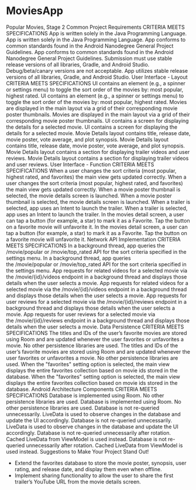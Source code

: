 # MoviesApp
Popular Movies, Stage 2
Common Project Requirements
CRITERIA	MEETS SPECIFICATIONS
App is written solely in the Java Programming Language.	App is written solely in the Java Programming Language.
App conforms to common standards found in the Android Nanodegree General Project Guidelines.	App conforms to common standards found in the Android Nanodegree General Project Guidelines.
Submission must use stable release versions of all libraries, Gradle, and Android Studio. Debug/beta/canary versions are not acceptable.	App utilizes stable release versions of all libraries, Gradle, and Android Studio.
User Interface - Layout
CRITERIA	MEETS SPECIFICATIONS
UI contains an element (e.g., a spinner or settings menu) to toggle the sort order of the movies by: most popular, highest rated.	UI contains an element (e.g., a spinner or settings menu) to toggle the sort order of the movies by: most popular, highest rated.
Movies are displayed in the main layout via a grid of their corresponding movie poster thumbnails.	Movies are displayed in the main layout via a grid of their corresponding movie poster thumbnails.
UI contains a screen for displaying the details for a selected movie.	UI contains a screen for displaying the details for a selected movie.
Movie Details layout contains title, release date, movie poster, vote average, and plot synopsis.	Movie Details layout contains title, release date, movie poster, vote average, and plot synopsis.
Movie Details layout contains a section for displaying trailer videos and user reviews.	Movie Details layout contains a section for displaying trailer videos and user reviews.
User Interface - Function
CRITERIA	MEETS SPECIFICATIONS
When a user changes the sort criteria (most popular, highest rated, and favorites) the main view gets updated correctly.	When a user changes the sort criteria (most popular, highest rated, and favorites) the main view gets updated correctly.
When a movie poster thumbnail is selected, the movie details screen is launched.	When a movie poster thumbnail is selected, the movie details screen is launched.
When a trailer is selected, app uses an Intent to launch the trailer.	When a trailer is selected, app uses an Intent to launch the trailer.
In the movies detail screen, a user can tap a button (for example, a star) to mark it as a Favorite. Tap the button on a favorite movie will unfavorite it.	In the movies detail screen, a user can tap a button (for example, a star) to mark it as a Favorite. Tap the button on a favorite movie will unfavorite it.
Network API Implementation
CRITERIA	MEETS SPECIFICATIONS
In a background thread, app queries the /movie/popular or /movie/top_rated API for the sort criteria specified in the settings menu.	In a background thread, app queries the /movie/popular or /movie/top_rated API for the sort criteria specified in the settings menu.
App requests for related videos for a selected movie via the /movie/{id}/videos endpoint in a background thread and displays those details when the user selects a movie.	App requests for related videos for a selected movie via the /movie/{id}/videos endpoint in a background thread and displays those details when the user selects a movie.
App requests for user reviews for a selected movie via the /movie/{id}/reviews endpoint in a background thread and displays those details when the user selects a movie.	App requests for user reviews for a selected movie via the /movie/{id}/reviews endpoint in a background thread and displays those details when the user selects a movie.
Data Persistence
CRITERIA	MEETS SPECIFICATIONS
The titles and IDs of the user’s favorite movies are stored using Room and are updated whenever the user favorites or unfavorites a movie. No other persistence libraries are used.	The titles and IDs of the user’s favorite movies are stored using Room and are updated whenever the user favorites or unfavorites a movie. No other persistence libraries are used.
When the "favorites" setting option is selected, the main view displays the entire favorites collection based on movie ids stored in the database.	When the "favorites" setting option is selected, the main view displays the entire favorites collection based on movie ids stored in the database.
Android Architecture Components
CRITERIA	MEETS SPECIFICATIONS
Database is implemented using Room. No other persistence libraries are used.	Database is implemented using Room. No other persistence libraries are used.
Database is not re-queried unnecessarily. LiveData is used to observe changes in the database and update the UI accordingly.	Database is not re-queried unnecessarily. LiveData is used to observe changes in the database and update the UI accordingly.
Database is not re-queried unnecessarily after rotation. Cached LiveData from ViewModel is used instead.	Database is not re-queried unnecessarily after rotation. Cached LiveData from ViewModel is used instead.
Suggestions to Make Your Project Stand Out!
* Extend the favorites database to store the movie poster, synopsis, user rating, and release date, and display them even when offline.
* Implement sharing functionality to allow the user to share the first trailer’s YouTube URL from the movie details screen.
